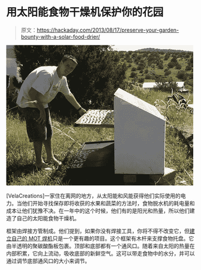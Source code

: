 # 用太阳能食物干燥机保护你的花园

> 原文：<https://hackaday.com/2013/08/17/preserve-your-garden-bounty-with-a-solar-food-drier/>

![solar-food-drier](img/9fb0d6febcc7d040cf3ac196a9d5742c.png)

[VelaCreations]一家住在离网的地方，从太阳能和风能获得他们实际使用的电力。当他们开始寻找保存即将收获的水果和蔬菜的方法时，食物脱水机的耗电量和成本让他们犹豫不决。在一年中的这个时候，他们有的是阳光和热量，所以他们建造了自己的太阳能食物干燥机。

框架由焊接方管制成。他们提到，如果你没有焊接工具，你将不得不改变它，但[建立自己的 MOT 焊机](http://hackaday.com/2013/08/03/current-limiter-for-a-mot-welder/)只是一个更有趣的项目。这个框架有木杆来支撑食物托盘。它由半透明的聚碳酸酯板包裹。顶部和底部都有一个通风口。随着来自太阳的热量在内部积累，它向上流动，吸收底部的新鲜空气。这可以带走食物中的水分，并可以通过调节底部通风口的大小来调节。